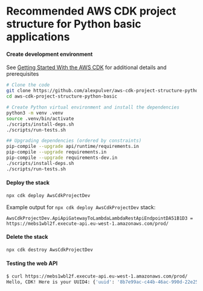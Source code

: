 # Recommended AWS CDK project structure for Python basic applications

#### Create development environment
See [Getting Started With the AWS CDK](https://docs.aws.amazon.com/cdk/latest/guide/getting_started.html)
for additional details and prerequisites

```bash
# Clone the code
git clone https://github.com/alexpulver/aws-cdk-project-structure-python-basic
cd aws-cdk-project-structure-python-basic

# Create Python virtual environment and install the dependencies
python3 -m venv .venv
source .venv/bin/activate
./scripts/install-deps.sh
./scripts/run-tests.sh

## Upgrading dependencies (ordered by constraints)
pip-compile --upgrade api/runtime/requirements.in
pip-compile --upgrade requirements.in
pip-compile --upgrade requirements-dev.in
./scripts/install-deps.sh
./scripts/run-tests.sh
```

#### Deploy the stack
```bash
npx cdk deploy AwsCdkProjectDev
```

Example output for `npx cdk deploy AwsCdkProjectDev` stack:

```text
AwsCdkProjectDev.ApiApiGatewayToLambdaLambdaRestApiEndpointDA51B1D3 = https://mebs1wbl2f.execute-api.eu-west-1.amazonaws.com/prod/
```

#### Delete the stack
```bash
npx cdk destroy AwsCdkProjectDev
```

#### Testing the web API
```bash
$ curl https://mebs1wbl2f.execute-api.eu-west-1.amazonaws.com/prod/
Hello, CDK! Here is your UUID4: {'uuid': '8b7e99ac-c44b-46ac-990d-22e253b08be4'}
```